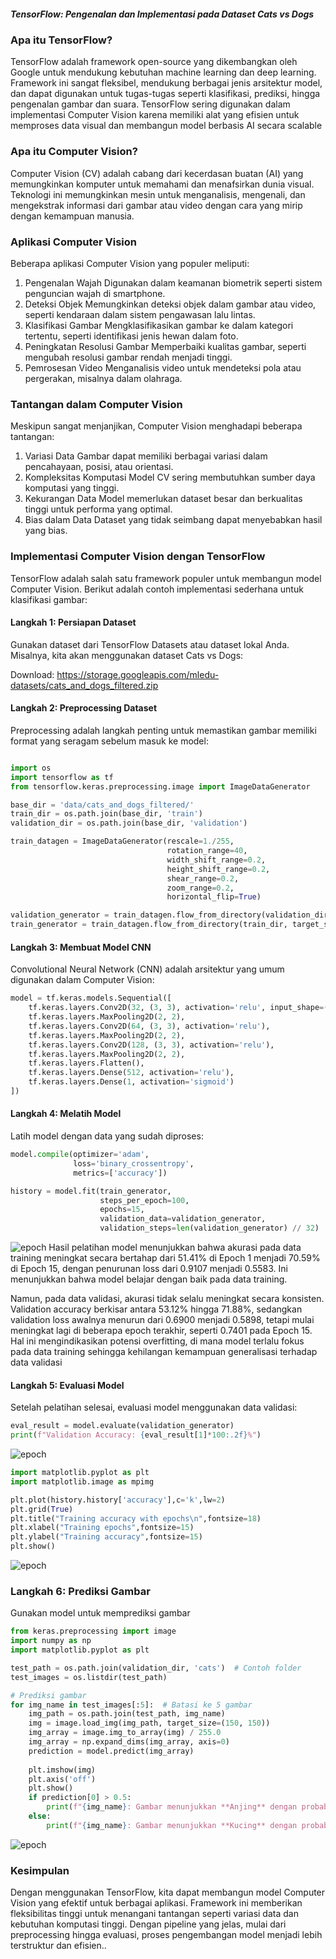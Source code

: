 ##### TensorFlow: Pengenalan dan Implementasi pada Dataset Cats vs Dogs


### Apa itu TensorFlow?

TensorFlow adalah framework open-source yang dikembangkan oleh Google untuk mendukung kebutuhan machine learning dan deep learning. Framework ini sangat fleksibel, mendukung berbagai jenis arsitektur model, dan dapat digunakan untuk tugas-tugas seperti klasifikasi, prediksi, hingga pengenalan gambar dan suara. TensorFlow sering digunakan dalam implementasi Computer Vision karena memiliki alat yang efisien untuk memproses data visual dan membangun model berbasis AI secara scalable


### Apa itu Computer Vision?

Computer Vision (CV) adalah cabang dari kecerdasan buatan (AI) yang memungkinkan komputer untuk memahami dan menafsirkan dunia visual. Teknologi ini memungkinkan mesin untuk menganalisis, mengenali, dan mengekstrak informasi dari gambar atau video dengan cara yang mirip dengan kemampuan manusia.

### Aplikasi Computer Vision

Beberapa aplikasi Computer Vision yang populer meliputi:

1. Pengenalan Wajah Digunakan dalam keamanan biometrik seperti sistem penguncian wajah di smartphone.
2. Deteksi Objek Memungkinkan deteksi objek dalam gambar atau video, seperti kendaraan dalam sistem pengawasan lalu lintas.
3. Klasifikasi Gambar Mengklasifikasikan gambar ke dalam kategori tertentu, seperti identifikasi jenis hewan dalam foto.
4. Peningkatan Resolusi Gambar Memperbaiki kualitas gambar, seperti mengubah resolusi gambar rendah menjadi tinggi.
5. Pemrosesan Video Menganalisis video untuk mendeteksi pola atau pergerakan, misalnya dalam olahraga.

### Tantangan dalam Computer Vision

Meskipun sangat menjanjikan, Computer Vision menghadapi beberapa tantangan:

1. Variasi Data Gambar dapat memiliki berbagai variasi dalam pencahayaan, posisi, atau orientasi.
2. Kompleksitas Komputasi Model CV sering membutuhkan sumber daya komputasi yang tinggi.
3. Kekurangan Data Model memerlukan dataset besar dan berkualitas tinggi untuk performa yang optimal.
4. Bias dalam Data Dataset yang tidak seimbang dapat menyebabkan hasil yang bias.

### Implementasi Computer Vision dengan TensorFlow

TensorFlow adalah salah satu framework populer untuk membangun model Computer Vision. Berikut adalah contoh implementasi sederhana untuk klasifikasi gambar:

#### Langkah 1: Persiapan Dataset

Gunakan dataset dari TensorFlow Datasets atau dataset lokal Anda. Misalnya, kita akan menggunakan dataset Cats vs Dogs:

Download: https://storage.googleapis.com/mledu-datasets/cats_and_dogs_filtered.zip


#### Langkah 2: Preprocessing Dataset

Preprocessing adalah langkah penting untuk memastikan gambar memiliki format yang seragam sebelum masuk ke model:

```python

import os
import tensorflow as tf
from tensorflow.keras.preprocessing.image import ImageDataGenerator

base_dir = 'data/cats_and_dogs_filtered/'
train_dir = os.path.join(base_dir, 'train')
validation_dir = os.path.join(base_dir, 'validation')

train_datagen = ImageDataGenerator(rescale=1./255,
                                   rotation_range=40,
                                   width_shift_range=0.2,
                                   height_shift_range=0.2,
                                   shear_range=0.2,
                                   zoom_range=0.2,
                                   horizontal_flip=True)

validation_generator = train_datagen.flow_from_directory(validation_dir, target_size=(150, 150), batch_size=32, class_mode='binary')
train_generator = train_datagen.flow_from_directory(train_dir, target_size=(150, 150), batch_size=32, class_mode='binary')

```


#### Langkah 3: Membuat Model CNN

Convolutional Neural Network (CNN) adalah arsitektur yang umum digunakan dalam Computer Vision:

```python
model = tf.keras.models.Sequential([
    tf.keras.layers.Conv2D(32, (3, 3), activation='relu', input_shape=(150, 150, 3)),
    tf.keras.layers.MaxPooling2D(2, 2),
    tf.keras.layers.Conv2D(64, (3, 3), activation='relu'),
    tf.keras.layers.MaxPooling2D(2, 2),
    tf.keras.layers.Conv2D(128, (3, 3), activation='relu'),
    tf.keras.layers.MaxPooling2D(2, 2),
    tf.keras.layers.Flatten(),
    tf.keras.layers.Dense(512, activation='relu'),
    tf.keras.layers.Dense(1, activation='sigmoid')
])
```

#### Langkah 4: Melatih Model

Latih model dengan data yang sudah diproses:

```python
model.compile(optimizer='adam',
              loss='binary_crossentropy',
              metrics=['accuracy'])

history = model.fit(train_generator,
                    steps_per_epoch=100,
                    epochs=15,
                    validation_data=validation_generator,
                    validation_steps=len(validation_generator) // 32)
```
![epoch](images/image1.png)
Hasil pelatihan model menunjukkan bahwa akurasi pada data training meningkat secara bertahap dari 51.41% di Epoch 1 menjadi 70.59% di Epoch 15, dengan penurunan loss dari 0.9107 menjadi 0.5583. Ini menunjukkan bahwa model belajar dengan baik pada data training.

Namun, pada data validasi, akurasi tidak selalu meningkat secara konsisten. Validation accuracy berkisar antara 53.12% hingga 71.88%, sedangkan validation loss awalnya menurun dari 0.6900 menjadi 0.5898, tetapi mulai meningkat lagi di beberapa epoch terakhir, seperti 0.7401 pada Epoch 15. Hal ini mengindikasikan potensi overfitting, di mana model terlalu fokus pada data training sehingga kehilangan kemampuan generalisasi terhadap data validasi

#### Langkah 5: Evaluasi Model

Setelah pelatihan selesai, evaluasi model menggunakan data validasi:

```python
eval_result = model.evaluate(validation_generator)
print(f"Validation Accuracy: {eval_result[1]*100:.2f}%")
```
![epoch](images/image2.png)

```python
import matplotlib.pyplot as plt
import matplotlib.image as mpimg

plt.plot(history.history['accuracy'],c='k',lw=2)
plt.grid(True)
plt.title("Training accuracy with epochs\n",fontsize=18)
plt.xlabel("Training epochs",fontsize=15)
plt.ylabel("Training accuracy",fontsize=15)
plt.show()
```
![epoch](images/image3.png)

### Langkah 6: Prediksi Gambar

Gunakan model untuk memprediksi gambar 

```python
from keras.preprocessing import image
import numpy as np
import matplotlib.pyplot as plt

test_path = os.path.join(validation_dir, 'cats')  # Contoh folder
test_images = os.listdir(test_path)

# Prediksi gambar
for img_name in test_images[:5]:  # Batasi ke 5 gambar
    img_path = os.path.join(test_path, img_name)
    img = image.load_img(img_path, target_size=(150, 150))
    img_array = image.img_to_array(img) / 255.0
    img_array = np.expand_dims(img_array, axis=0)
    prediction = model.predict(img_array)
    
    plt.imshow(img)
    plt.axis('off')
    plt.show()
    if prediction[0] > 0.5:
        print(f"{img_name}: Gambar menunjukkan **Anjing** dengan probabilitas {prediction[0][0]:.2f}")
    else:
        print(f"{img_name}: Gambar menunjukkan **Kucing** dengan probabilitas {1 - prediction[0][0]:.2f}")
```
![epoch](images/image4.png)


### Kesimpulan

Dengan menggunakan TensorFlow, kita dapat membangun model Computer Vision yang efektif untuk berbagai aplikasi. Framework ini memberikan fleksibilitas tinggi untuk menangani tantangan seperti variasi data dan kebutuhan komputasi tinggi. Dengan pipeline yang jelas, mulai dari preprocessing hingga evaluasi, proses pengembangan model menjadi lebih terstruktur dan efisien..
